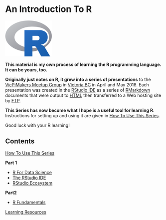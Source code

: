 # An Introduction To R
 
<img src="images/Rlogo.png" width="150" />

**This material is my own process of learning the R programming language. It can be yours, too.**

**Originally just notes on R, it grew into a series of presentations** to the [VicPiMakers Meetup Group](https://www.meetup.com/Victoria-Raspberry-PiMakers-And-Others/) in [Victoria BC](https://www.tourismvictoria.com/) in April and May 2018. Each presentation was created in the [RStudio IDE](https://www.rstudio.com/) as a series of [RMarkdown](http://rmarkdown.rstudio.com/) documents that were output to [HTML](https://en.wikipedia.org/wiki/HTML) then transferred to a Web hosting site by [FTP](https://en.wikipedia.org/wiki/File_Transfer_Protocol).

**This Series has now become what I hope is a useful tool for learning R**. Instructions for setting up and using it are given in [How To Use This Series](http://r.stuzog.com/How.html).

Good luck with your R learning!

## Contents

[How To Use This Series](http://r.stuzog.com/How.html)

**Part 1**

* [R For Data Science](http://r.stuzog.com/Part1_R_Data_Science.html)
* [The RStudio IDE](http://r.stuzog.com/RStudio.html)
* [RStudio Ecosystem](http://r.stuzog.com/RStudio_Ecosystem.html)

**Part2**

* [R Fundamentals](http://r.stuzog.com/Part2_R_Programming.html)

[Learning Resources](http://r.stuzog.com/R_Learning_Resources.html)
